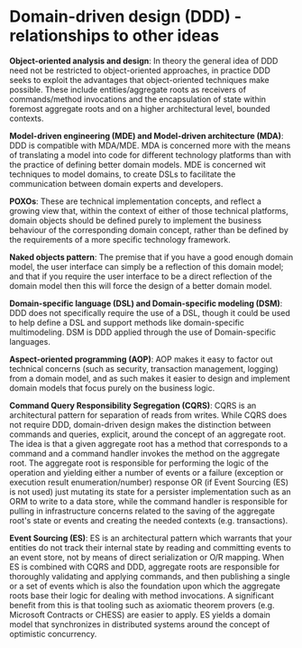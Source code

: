 # Domain-driven design (DDD) - relationships to other ideas

**Object-oriented analysis and design**: In theory the general idea of DDD need not be restricted to object-oriented approaches, in practice DDD seeks to exploit the advantages that object-oriented techniques make possible. These include entities/aggregate roots as receivers of commands/method invocations and the encapsulation of state within foremost aggregate roots and on a higher architectural level, bounded contexts.

**Model-driven engineering (MDE) and Model-driven architecture (MDA)**: DDD is compatible with MDA/MDE. MDA is concerned more with the means of translating a model into code for different technology platforms than with the practice of defining better domain models. MDE is concerned wit techniques to model domains, to create DSLs to facilitate the communication between domain experts and developers. 

**POXOs**: These are technical implementation concepts, and reflect a growing view that, within the context of either of those technical platforms, domain objects should be defined purely to implement the business behaviour of the corresponding domain concept, rather than be defined by the requirements of a more specific technology framework.

**Naked objects pattern**: The premise that if you have a good enough domain model, the user interface can simply be a reflection of this domain model; and that if you require the user interface to be a direct reflection of the domain model then this will force the design of a better domain model.

**Domain-specific language (DSL) and Domain-specific modeling (DSM)**: DDD does not specifically require the use of a DSL, though it could be used to help define a DSL and support methods like domain-specific multimodeling. DSM is DDD applied through the use of Domain-specific languages.

**Aspect-oriented programming (AOP)**: AOP makes it easy to factor out technical concerns (such as security, transaction management, logging) from a domain model, and as such makes it easier to design and implement domain models that focus purely on the business logic.

**Command Query Responsibility Segregation (CQRS)**: CQRS is an architectural pattern for separation of reads from writes. While CQRS does not require DDD, domain-driven design makes the distinction between commands and queries, explicit, around the concept of an aggregate root. The idea is that a given aggregate root has a method that corresponds to a command and a command handler invokes the method on the aggregate root. The aggregate root is responsible for performing the logic of the operation and yielding either a number of events or a failure (exception or execution result enumeration/number) response OR (if Event Sourcing (ES) is not used) just mutating its state for a persister implementation such as an ORM to write to a data store, while the command handler is responsible for pulling in infrastructure concerns related to the saving of the aggregate root's state or events and creating the needed contexts (e.g. transactions).

**Event Sourcing (ES)**: ES is an architectural pattern which warrants that your entities do not track their internal state by reading and committing events to an event store, not by means of direct serialization or O/R mapping. When ES is combined with CQRS and DDD, aggregate roots are responsible for thoroughly validating and applying commands, and then publishing a single or a set of events which is also the foundation upon which the aggregate roots base their logic for dealing with method invocations. A significant benefit from this is that tooling such as axiomatic theorem provers (e.g. Microsoft Contracts or CHESS) are easier to apply. ES yields a domain model that synchronizes in distributed systems around the concept of optimistic concurrency.
